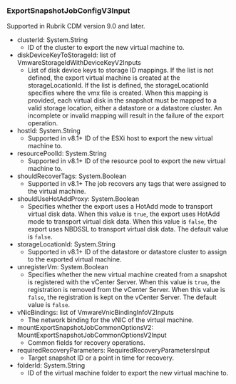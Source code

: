 ### ExportSnapshotJobConfigV3Input
Supported in Rubrik CDM version 9.0 and later.

- clusterId: System.String
  - ID of the cluster to export the new virtual machine to.
- diskDeviceKeyToStorageId: list of VmwareStorageIdWithDeviceKeyV2Inputs
  - List of disk device keys to storage ID mappings. If the list is not defined, the export virtual machine is created at the storageLocationId. If the list is defined, the storageLocationId specifies where the vmx file is created. When this mapping is provided, each virtual disk in the snapshot must be mapped to a valid storage location, either a datastore or a datastore cluster. An incomplete or invalid mapping will result in the failure of the export operation.
- hostId: System.String
  - Supported in v8.1+
      ID of the ESXi host to export the new virtual machine to.
- resourcePoolId: System.String
  - Supported in v8.1+
      ID of the resource pool to export the new virtual machine to.
- shouldRecoverTags: System.Boolean
  - Supported in v8.1+
      The job recovers any tags that were assigned to the virtual machine.
- shouldUseHotAddProxy: System.Boolean
  - Specifies whether the export uses a HotAdd mode to transport virtual disk data. When this value is `true`, the export uses HotAdd mode to transport virtual disk data. When this value is `false`, the export uses NBDSSL to transport virtual disk data. The default value is `false`.
- storageLocationId: System.String
  - Supported in v8.1+
      ID of the datastore or datastore cluster to assign to the exported virtual machine.
- unregisterVm: System.Boolean
  - Specifies whether the new virtual machine created from a snapshot is registered with the vCenter Server. When this value is `true`, the registration is removed from the vCenter Server. When this value is `false`, the registration is kept on the vCenter Server. The default value is `false`.
- vNicBindings: list of VmwareVnicBindingInfoV2Inputs
  - The network binding for the vNIC of the virtual machine.
- mountExportSnapshotJobCommonOptionsV2: MountExportSnapshotJobCommonOptionsV2Input
  - Common fields for recovery operations.
- requiredRecoveryParameters: RequiredRecoveryParametersInput
  - Target snapshot ID or a point in time for recovery.
- folderId: System.String
  - ID of the virtual machine folder to export the new virtual machine to.
